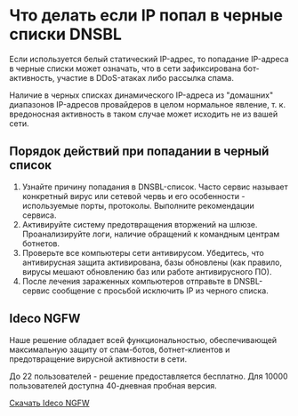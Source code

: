 # Что делать если IP попал в черные списки DNSBL

Если используется белый статический IP-адрес, то попадание IP-адреса в черные списки может означать, что в сети зафиксирована бот-активность, участие в DDoS-атаках либо рассылка спама.

Наличие в черных списках динамического IP-адреса из "домашних" диапазонов IP-адресов провайдеров в целом нормальное явление, т. к. вредоносная активность в таком случае может исходить не из вашей сети.

## Порядок действий при попадании в черный список

1. Узнайте причину попадания в DNSBL-список. Часто сервис называет конкретный вирус или сетевой червь и его особенности - используемые порты, протоколы. Выполните рекомендации сервиса.
2. Активируйте систему предотвращения вторжений на шлюзе. Проанализируйте логи, наличие обращений к командным центрам ботнетов.
3. Проверьте все компьютеры сети антивирусом. Убедитесь, что антивирусная защита активирована, базы обновлены (как правило, вирусы мешают обновлению баз или работе антивирусного ПО).
4. После лечения зараженных компьютеров отправьте в DNSBL-сервис сообщение с просьбой исключить IP из черного списка.

## Ideco NGFW

Наше решение обладает всей функциональностью, обеспечивающей максимальную защиту от спам-ботов, ботнет-клиентов и предотвращение вирусной активности в сети.

До 22 пользователей - решение предоставляется бесплатно. Для 10000 пользователей доступна 40-дневная пробная версия.

[Скачать Ideco NGFW](https://my.ideco.ru/utm/download/)
